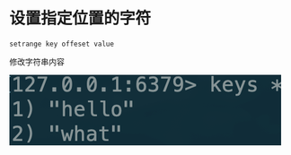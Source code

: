 # 设置指定位置的字符

```text
setrange key offeset value
```

修改字符串内容

![](../../.gitbook/assets/image%20%28157%29.png)

